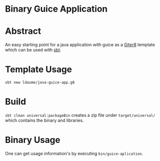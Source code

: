 Binary Guice Application
==========

# Abstract

An easy starting point for a java application with guice as a [Giter8](http://www.foundweekends.org/giter8/) template which can be used with [sbt](http://www.scala-sbt.org/).

# Template Usage
`sbt new ldaume/java-guice-app.g8`

# Build

`sbt clean universal:packageBin` creates a zip file under `target/universal/` which contains the binary and libraries.

# Binary Usage

One can get usage information's by executing `bin/guice-aplication`.
